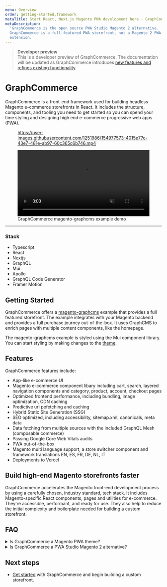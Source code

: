 ```yaml
---
menu: Overview
order: getting-started,framework
metaTitle: Start React, Next.js Magento PWA development here - GraphCommerce
metaDescription:
  'GraphCommerce is the open source PWA Studio Magento 2 alternative.
  GraphCommerce is a full-featured PWA storefront, not a Magento 2 PWA
  extension.'
---
```


> **Developer preview**  
> This is a developer preview of GraphCommerce. The documentation will be
> updated as GraphCommerce introduces
> [new features and refines existing functionality](https://github.com/ho-nl/m2-pwa/releases).

# GraphCommerce

GraphCommerce is a front-end framework used for building headless Magento
e-commerce storefronts in React. It includes the structure, components, and
tooling you need to get started so you can spend your time styling and designing
high end e-commerce progressive web apps (PWA).

<figure>

https://user-images.githubusercontent.com/1251986/154977573-4015e77c-43e7-481e-ab97-60c365c6b746.mp4

<video width="100%" controls autoPlay loop muted>
<source src="https://user-images.githubusercontent.com/1251986/154977573-4015e77c-43e7-481e-ab97-60c365c6b746.mp4" type="video/mp4"/>
</video>

  <figcaption>GraphCommerce magento-graphcms example demo</figcaption>
</figure>

---

### Stack

- Typescript
- React
- Nextjs
- GraphQL
- Mui
- Apollo
- GraphQL Code Generator
- Framer Motion

## Getting Started

GraphCommerce offers a [magento-graphcms](./getting-started/readme.md) example
that provides a full featured storefront. The example integrates with your
Magento backend and provides a full purchase journey out-of-the-box. It uses
GraphCMS to enrich pages with multiple content components, like the homepage.

The magento-graphcms example is styled using the Mui component library. You can
start styling by making changes to the [theme](./framework/theming.md).

## Features

GraphCommerce features include:

- App-like e-commerce UI
- Magento e-commerce component libary including cart, search, layered navigation
  components and category, product, account, checkout pages
- Optimized frontend performance, including bundling, image optimization, CDN
  caching
- Predictive url pefetching and caching
- Hybrid Static Site Generation (SSG)
- SEO optimized, including accessibility, sitemap.xml, canonicals, meta data
- Data fetching from multiple sources with the included GraphQL Mesh (composable
  commerce)
- Passing Google Core Web Vitals audits
- PWA out-of-the-box
- Magento multi language support, a store switcher component and framework
  translations EN, ES, FR, DE, NL, IT
- Deployments to Vercel

## Build high-end Magento storefronts faster

GraphCommerce accelerates the Magento front-end development process by using a
carefully chosen, industry standard, tech stack. It includes Magento-specific
React components, pages and utilities for e-commerce. They're accessible,
performant, and ready for use. They also help to reduce the initial complexity
and boilerplate needed for building a custom storefront.

## FAQ

<div>
<details>
<summary>Is GraphCommerce a Magento PWA theme?</summary>

### Is GraphCommerce a Magento PWA theme?

GraphCommerce is not a Magento PWA theme, nor is it a Magento 2 PWA extension. A
Magento theme is tightly integrated in the Magento codebase, where a
GraphCommerce storefront runs as a separate application.

GraphCommerce can be deployed on the same or a different server than the Magento
backend is hosted on. All data is fetched from the Magento 2 GraphQL API. Once
you finish GraphCommerce Magento PWA development and you are ready to launch,
the regular Magento frontend (theme and extensions) can be decommissioned.

</details>

<details>
<summary>Is GraphCommerce a PWA Studio Magento 2 alternative?</summary>

### Is GraphCommerce a PWA Studio Magento 2 alternative?

Yes, GraphCommerce is suitable as an alternative to Magento 2 PWA Studio.
GraphCommerce is built with modern, open source javascript frameworks and
libraries. Unlike PWA Studio for Magento 2, it features an app-like e-commerce
user interface, Hybrid Static Site Generation (SSG) and has the ability to fetch
data from multiple sources (composable commerce).
[Get started](./getting-started/create.md) with GraphCommerce if you're looking
for a PWA Studio Magento 2 alternative and would like to start with Magento PWA
development.

</details>
</div>

## Next steps

- [Get started](./getting-started/create.md) with GraphCommerce and begin
  building a custom storefront.
